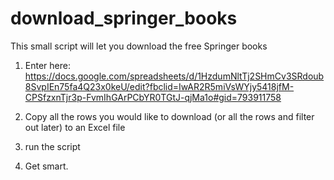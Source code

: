 # download_springer_books
This small script will let you download the free Springer books 


1. Enter here:
https://docs.google.com/spreadsheets/d/1HzdumNltTj2SHmCv3SRdoub8SvpIEn75fa4Q23x0keU/edit?fbclid=IwAR2R5miVsWYjy5418jfM-CPSfzxnTjr3p-FvmIhGArPCbYR0TGtJ-qjMa1o#gid=793911758

2. Copy all the rows you would like to download (or all the rows and filter out later) to an Excel file
3. run the script
4. Get smart.

